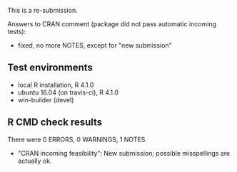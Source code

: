 This is a re-submission.

Answers to CRAN comment (package did not pass automatic incoming tests):

-   fixed, no more NOTES, except for "new submission"

## Test environments

-   local R installation, R 4.1.0
-   ubuntu 16.04 (on travis-ci), R 4.1.0
-   win-builder (devel)

## R CMD check results

There were 0 ERRORS, 0 WARNINGS, 1 NOTES.

-   "CRAN incoming feasibility": New submission; possible misspellings are actually ok.

